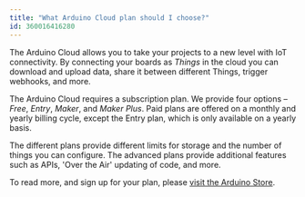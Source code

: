 ```yaml
---
title: "What Arduino Cloud plan should I choose?"
id: 360016416280
---
```


The Arduino Cloud allows you to take your projects to a new level with IoT connectivity. By connecting your boards as *Things* in the cloud you can download and upload data, share it between different Things, trigger webhooks, and more.

The Arduino Cloud requires a subscription plan. We provide four options – *Free*, *Entry*, *Maker*, and *Maker Plus*. Paid plans are offered on a monthly and yearly billing cycle, except the Entry plan, which is only available on a yearly basis.

The different plans provide different limits for storage and the number of things you can configure. The advanced plans provide additional features such as APIs, 'Over the Air' updating of code, and more.

To read more, and sign up for your plan, please [visit the Arduino Store](https://www.arduino.cc/cloud/plans).
